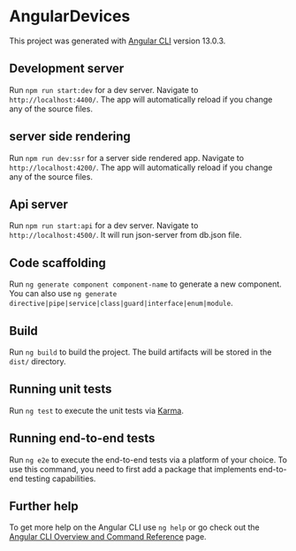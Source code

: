 # AngularDevices

This project was generated with [Angular CLI](https://github.com/angular/angular-cli) version 13.0.3.

## Development server

Run `npm run start:dev` for a dev server. Navigate to `http://localhost:4400/`. The app will automatically reload if you change any of the source files.


## server side rendering
Run `npm run dev:ssr` for a server side rendered app. Navigate to `http://localhost:4200/`. The app will automatically reload if you change any of the source files.
## Api server

Run `npm run start:api` for a dev server. Navigate to `http://localhost:4500/`. It will run json-server from db.json file.

## Code scaffolding

Run `ng generate component component-name` to generate a new component. You can also use `ng generate directive|pipe|service|class|guard|interface|enum|module`.

## Build

Run `ng build` to build the project. The build artifacts will be stored in the `dist/` directory.

## Running unit tests

Run `ng test` to execute the unit tests via [Karma](https://karma-runner.github.io).

## Running end-to-end tests

Run `ng e2e` to execute the end-to-end tests via a platform of your choice. To use this command, you need to first add a package that implements end-to-end testing capabilities.

## Further help

To get more help on the Angular CLI use `ng help` or go check out the [Angular CLI Overview and Command Reference](https://angular.io/cli) page.
